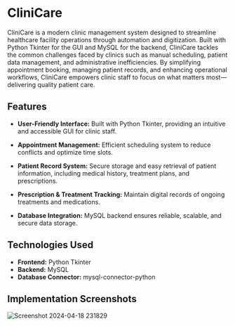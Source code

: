 # CliniCare

CliniCare is a modern clinic management system designed to streamline healthcare facility operations through automation and digitization. Built with Python Tkinter for the GUI and MySQL for the backend, CliniCare tackles the common challenges faced by clinics such as manual scheduling, patient data management, and administrative inefficiencies. By simplifying appointment booking, managing patient records, and enhancing operational workflows, CliniCare empowers clinic staff to focus on what matters most—delivering quality patient care.

## **Features**

- **User-Friendly Interface:** Built with Python Tkinter, providing an intuitive and accessible GUI for clinic staff.

- **Appointment Management:** Efficient scheduling system to reduce conflicts and optimize time slots.

- **Patient Record System:** Secure storage and easy retrieval of patient information, including medical history, treatment plans, and prescriptions.

- **Prescription & Treatment Tracking:** Maintain digital records of ongoing treatments and medications.

- **Database Integration:** MySQL backend ensures reliable, scalable, and secure data storage.

## **Technologies Used**
  - **Frontend:** Python Tkinter
  - **Backend:** MySQL
  - **Database Connector:** mysql-connector-python

## **Implementation Screenshots**
![Screenshot 2024-04-18 231829](https://github.com/user-attachments/assets/7d88a7cf-7ed3-40c2-b3f6-13153270d877)
